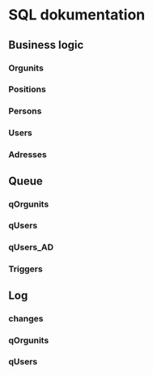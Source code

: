 # SQL dokumentation

## Business logic
### Orgunits

### Positions

### Persons

### Users

### Adresses

## Queue

### qOrgunits

### qUsers

### qUsers_AD

### Triggers

## Log

### changes
### qOrgunits
### qUsers

